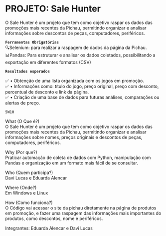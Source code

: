 # PROJETO: Sale Hunter

O Sale Hunter é um projeto que tem como objetivo raspar os dados das promoções mais recentes da Pichau, permitindo organizar e analisar informações sobre descontos de peças, computadores, periféricos.

**``Ferramentas Obrigatórias``**<br>
🔍Selenium: para realizar a raspagem de dados da página da Pichau.<br>
📊Pandas: Para estruturar e analisar os dados coletados, possibilitando a exportação em diferentes formatos (CSV)

**``Resultados esperados``**

✅ • Obtenção de uma lista organizada com os jogos em promoção.<br>
✅ • Informações como: título do jogo, preço original, preço com desconto, percentual de desconto e link da página.<br>
✅ • Criação de uma base de dados para futuras análises, comparações ou alertas de preço.

``5W1H``

What (O Que é?)<br>
O Sale Hunter é um projeto que tem como objetivo raspar os dados das promoções mais recentes da Pichau, permitindo organizar e analisar informações sobre nomes, preços originais e descontos de peças, computadores, periféricos.

Why (Por que?)<br>
Praticar automação de coleta de dados com Python, manipulação com Pandas e organização em um formato mais fácil de se consultar.

Who (Quem participa?)<br>
Davi Lucas e Eduarda Alencar

Where (Onde?)<br>
Em Windows e Linux

How (Como funciona?)<br>
O Código vai acessar o site da pichau diretamente na página de produtos em promoção, e fazer uma raspagem das informações mais importantes do produtos, como descontos, nome e periféricos.

Integrantes: Eduarda Alencar e Davi Lucas
